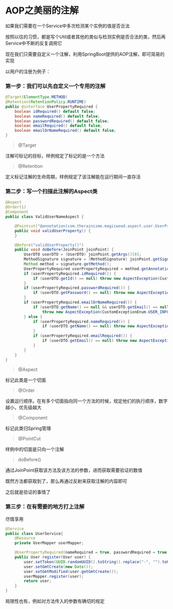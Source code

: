 # AOP之美丽的注解

如果我们需要在一个Service中多次检测某个实例的值是否合法

按照以往的习惯，都是写个Util或者其他的类似与检测实例是否合法的类，然后再Service中不断的反复调用它

现在我们只需要自定义一个注解，利用SpringBoot提供的AOP注解，即可简易的实现

以用户的注册为例子：

### 第一步：我们可以先自定义一个专用的注解

```java
@Target(ElementType.METHOD)
@Retention(RetentionPolicy.RUNTIME)
public @interface UserPropertyRequired {
    boolean idRequired() default false;
    boolean nameRequired() default false;
    boolean passwordRequired() default false;
    boolean emailRequired() default false;
    boolean emailOrNameRequired() default false;
}
```

> @Target

注解可标记的目标，样例规定了标记的是一个方法

> @Retention

定义标记注解的生命周期，样例规定了该注解能在运行期间一直存活

### 第二步：写一个扫描此注解的Aspect类

```java
@Aspect
@Order(1)
@Component
public class ValidUserNameAspect {

    @Pointcut("@annotation(com.therainisme.magicwood.aspect.user.UserPropertyRequired)")
    public void validUserProperty() {
    }

    @Before("validUserProperty()")
    public void doBefore(JoinPoint joinPoint) {
        UserDTO userDTO = (UserDTO) joinPoint.getArgs()[0];
        MethodSignature signature = (MethodSignature) joinPoint.getSignature();
        Method method = signature.getMethod();
        UserPropertyRequired userPropertyRequired = method.getAnnotation(UserPropertyRequired.class);
        if (userPropertyRequired.idRequired()) {
            if (userDTO.getId() == null) throw new AspectException(CustomExceptionEnum.USER_INFO_INVALID);
        }
        if (userPropertyRequired.passwordRequired()) {
            if (userDTO.getPassword() == null) throw new AspectException(CustomExceptionEnum.USER_INFO_INVALID);
        }
        if (userPropertyRequired.emailOrNameRequired()) {
            if (userDTO.getName() == null && userDTO.getEmail() == null)
                throw new AspectException(CustomExceptionEnum.USER_INFO_INVALID);
        } else {
            if (userPropertyRequired.nameRequired()) {
                if (userDTO.getName() == null) throw new AspectException(CustomExceptionEnum.USER_INFO_INVALID);
            }
            if (userPropertyRequired.emailRequired()) {
                if (userDTO.getEmail() == null) throw new AspectException(CustomExceptionEnum.USER_INFO_INVALID);
            }
        }
    }
}
```

> @Aspect

标记此类是一个切面

> @Order

设置运行顺序。在有多个切面指向同一个方法的时候，规定他们的执行顺序，数字越小，优先级越大

> @Component

标记此类归Spring管理

> @PointCut

样例中的切面是只向一个注解

> doBefore()

通过JoinPoint获取该方法及该方法的参数，进而获取需要验证的数值

既然方法都获取到了，那么再通过反射来获取注解的内容即可

之后就是验证的事情了

### 第三步：在有需要的地方打上注解

尽情享用

```java
@Service
public class UserService{
    @Resource
    private UserMapper userMapper;

    @UserPropertyRequired(nameRequired = true, passwordRequired = true, emailRequired = true)
    public User register(User user) {
        user.setToken(UUID.randomUUID().toString().replace("-", "").toUpperCase());
        user.setGmtCreate(new Date());
        user.setGmtModified(user.getGmtCreate());
        userMapper.register(user);
        return user;
    }
}
```

局限性也有，例如对方法传入的参数有确切的规定

